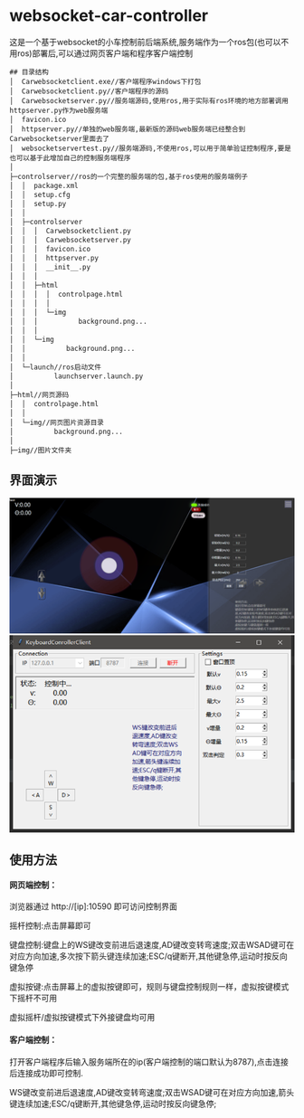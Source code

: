 # websocket-car-controller

这是一个基于websocket的小车控制前后端系统,服务端作为一个ros包(也可以不用ros)部署后,可以通过网页客户端和程序客户端控制

```
## 目录结构
│  Carwebsocketclient.exe//客户端程序windows下打包
│  Carwebsocketclient.py//客户端程序的源码
│  Carwebsocketserver.py//服务端源码,使用ros,用于实际有ros环境的地方部署调用httpserver.py作为web服务端
│  favicon.ico
│  httpserver.py//单独的web服务端,最新版的源码web服务端已经整合到Carwebsocketserver里面去了
│  websocketservertest.py//服务端源码,不使用ros,可以用于简单验证控制程序,要是也可以基于此增加自己的控制服务端程序
│      
├─controlserver//ros的一个完整的服务端的包,基于ros使用的服务端例子
│  │  package.xml
│  │  setup.cfg
│  │  setup.py
│  │  
│  ├─controlserver
│  │  │  Carwebsocketclient.py
│  │  │  Carwebsocketserver.py
│  │  │  favicon.ico
│  │  │  httpserver.py
│  │  │  __init__.py
│  │  │  
│  │  ├─html
│  │  │  │  controlpage.html
│  │  │  │  
│  │  │  └─img
│  │  │          background.png...
│  │  │          
│  │  └─img
│  │          background.png...
│  │          
│  └─launch//ros启动文件
│          launchserver.launch.py
│          
├─html//网页源码
│  │  controlpage.html
│  │  
│  └─img//网页图片资源目录
│          background.png...
│          
├─img//图片文件夹
```
## 界面演示
![image](https://github.com/fandesfyf/websocket-car-controller/blob/main/demo/1.jpg)
![image](https://github.com/fandesfyf/websocket-car-controller/blob/main/demo/2.jpg)

## 使用方法
#### 网页端控制：
浏览器通过 http://[ip]:10590 即可访问控制界面

摇杆控制:点击屏幕即可

键盘控制:键盘上的WS键改变前进后退速度,AD键改变转弯速度;双击WSAD键可在对应方向加速,多次按下箭头键连续加速;ESC/q键断开,其他键急停,运动时按反向键急停

虚拟按键:点击屏幕上的虚拟按键即可，规则与键盘控制规则一样，虚拟按键模式下摇杆不可用

虚拟摇杆/虚拟按键模式下外接键盘均可用


#### 客户端控制：
打开客户端程序后输入服务端所在的ip(客户端控制的端口默认为8787),点击连接后连接成功即可控制.

WS键改变前进后退速度,AD键改变转弯速度;双击WSAD键可在对应方向加速,箭头键连续加速;ESC/q键断开,其他键急停,运动时按反向键急停;



